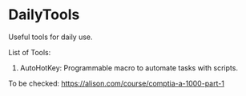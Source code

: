 # DailyTools
Useful tools for daily use.

List of Tools:
1. AutoHotKey: Programmable macro to automate tasks with scripts.

To be checked: https://alison.com/course/comptia-a-1000-part-1
